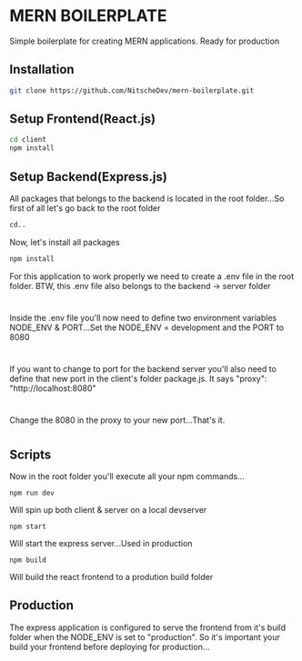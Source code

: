 # MERN BOILERPLATE

Simple boilerplate for creating MERN applications. Ready for production

## Installation


```bash
git clone https://github.com/NitscheDev/mern-boilerplate.git
```

## Setup Frontend(React.js)

```bash
cd client
npm install
```

## Setup Backend(Express.js)
All packages that belongs to the backend is located in the root folder...So first of all let's go back to the root folder
```bash
cd..
```
Now, let's install all packages
```bash
npm install
```
For this application to work properly we need to create a .env file in the root folder. BTW, this .env file also belongs to the backend -> server folder
#
Inside the .env file you'll now need to define two environment variables NODE_ENV & PORT...Set the NODE_ENV = development and the PORT to 8080
#
If you want to change to port for the backend server you'll also need to define that new port in the client's folder package.js. It says "proxy": "http://localhost:8080"
#
Change the 8080 in the proxy to your new port...That's it.
#
## Scripts
Now in the root folder you'll execute all your npm commands...
```npm
npm run dev
```
Will spin up both client & server  on a local devserver
```npm
npm start
```
Will start the express server...Used in production
```npm
npm build
```
Will build the react frontend to a prodution build folder

## Production
The express application is configured to serve the frontend from it's build folder when the NODE_ENV is set to "production". So it's important your build your frontend before deploying for production...